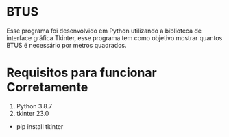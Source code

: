 # BTUS
 Esse programa foi desenvolvido em Python utilizando a biblioteca de interface gráfica Tkinter, esse programa tem como objetivo mostrar quantos BTUS é necessário por metros quadrados.
 
# Requisitos para funcionar Corretamente
1. Python 3.8.7
2. tkinter 23.0
- pip install tkinter
